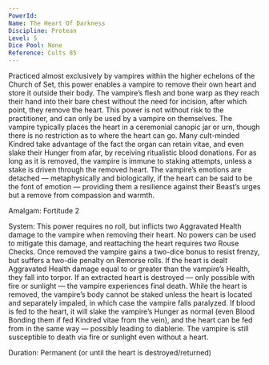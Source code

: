 ```yaml
---
PowerId: 
Name: The Heart Of Darkness
Discipline: Protean
Level: 5
Dice Pool: None
Reference: Cults 85
---
```

Practiced almost exclusively by vampires within the higher echelons of the Church of Set, this power enables a vampire to remove their own heart and store it outside their body. The vampire’s flesh and bone warp as they reach their hand into their bare chest without the need for incision, after which point, they remove the heart. This power is not without risk to the practitioner, and can only be used by a vampire on themselves. The vampire typically places the heart in a ceremonial canopic jar or urn, though there is no restriction as to where the heart can go. Many cult-minded Kindred take advantage of the fact the organ can retain vitae, and even slake their Hunger from afar, by receiving ritualistic blood donations. For as long as it is removed, the vampire is immune to staking attempts, unless a stake is driven through the removed heart. The vampire’s emotions are detached — metaphysically and biologically, if the heart can be said to be the font of emotion — providing them a resilience against their Beast’s urges but a remove from compassion and warmth. 

Amalgam: Fortitude 2

System: This power requires no roll, but inflicts two Aggravated Health damage to the vampire when removing their heart. No powers can be used to mitigate this damage, and reattaching the heart requires two Rouse Checks. Once removed the vampire gains a two-dice bonus to resist frenzy, but suffers a two-die penalty on Remorse rolls. If the heart is dealt Aggravated Health damage equal to or greater than the vampire’s Health, they fall into torpor. If an extracted heart is destroyed — only possible with fire or sunlight — the vampire experiences final death. While the heart is removed, the vampire’s body cannot be staked unless the heart is located and separately impaled, in which case the vampire falls paralyzed. If blood is fed to the heart, it will slake the vampire’s Hunger as normal (even Blood Bonding them if fed Kindred vitae from the vein), and the heart can be fed from in the same way — possibly leading to diablerie. The vampire is still susceptible to death via fire or sunlight even without a heart. 

Duration: Permanent (or until the heart is destroyed/returned)